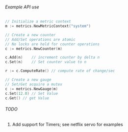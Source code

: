 ###### Example API use

```go
// Initialize a metric context
m := metrics.NewMetricContext("system")

// Create a new counter
// Add/Set operations are atomic
// No locks are held for counter operations
c := metrics.NewCounter(m)

c.Add(n)    // increment counter by delta n
c.Set(n)    // Set counter value to n

r := c.ComputeRate() // compute rate of change/sec

// Create a new gauge
// Set/Get acquire a mutex
c := metrics.NewGauge(m)
c.Set(12.0) // Set Value
c.Get() // get Value
```


###### TODO
1. Add support for Timers; see netflix servo for examples

